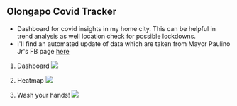 ## Olongapo Covid Tracker
* Dashboard for covid insights in my home city. This can be helpful in trend analysis as well location check for possible lockdowns.
* I'll find an automated update of data which are taken from Mayor Paulino Jr's FB page [here]('https://www.facebook.com/attyrolenpaulinojr/')

1. Dashboard
![]("https://raw.githubusercontent.com/rsandagon/olongapo-covid-tracker/master/images/page1.gif")

1. Heatmap
![]("https://raw.githubusercontent.com/rsandagon/olongapo-covid-tracker/master/images/page2.gif")

1. Wash your hands!
![]("https://raw.githubusercontent.com/rsandagon/olongapo-covid-tracker/master/images/page3.gif")